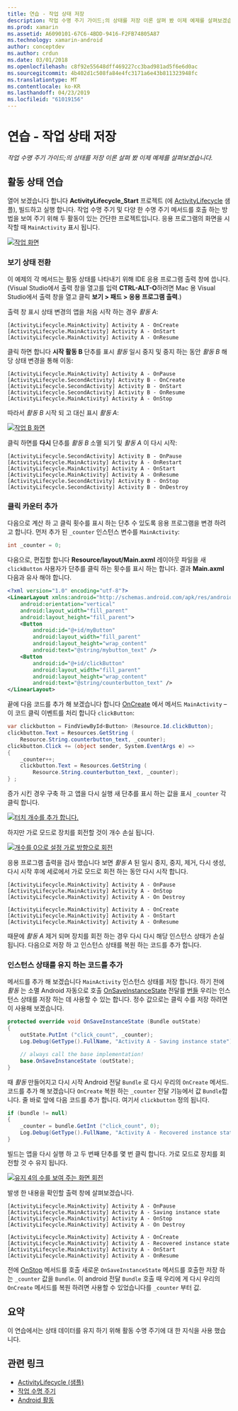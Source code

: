 ```yaml
---
title: 연습 - 작업 상태 저장
description: 작업 수명 주기 가이드;의 상태를 저장 이론 살펴 봤 이제 예제를 살펴보겠습니다.
ms.prod: xamarin
ms.assetid: A6090101-67C6-4BDD-9416-F2FB74805A87
ms.technology: xamarin-android
author: conceptdev
ms.author: crdun
ms.date: 03/01/2018
ms.openlocfilehash: c8f92e55648dff469227cc3bad981ad5f6e6d0ac
ms.sourcegitcommit: 4b402d1c508fa84e4fc3171a6e43b811323948fc
ms.translationtype: MT
ms.contentlocale: ko-KR
ms.lasthandoff: 04/23/2019
ms.locfileid: "61019156"
---
```

# <a name="walkthrough---saving-the-activity-state"></a>연습 - 작업 상태 저장

_작업 수명 주기 가이드;의 상태를 저장 이론 살펴 봤 이제 예제를 살펴보겠습니다._

## <a name="activity-state-walkthrough"></a>활동 상태 연습

열어 보겠습니다 합니다 **ActivityLifecycle_Start** 프로젝트 (에 [ActivityLifecycle](https://developer.xamarin.com/samples/monodroid/ActivityLifecycle) 샘플), 빌드하고 실행 합니다. 작업 수명 주기 및 다양 한 수명 주기 메서드를 호출 하는 방법을 보여 주기 위해 두 활동이 있는 간단한 프로젝트입니다. 응용 프로그램의 화면을 시작할 때 `MainActivity` 표시 됩니다. 

[![작업 화면](saving-state-images/01-activity-a-sml.png)](saving-state-images/01-activity-a.png#lightbox)

### <a name="viewing-state-transitions"></a>보기 상태 전환

이 예제의 각 메서드는 활동 상태를 나타내기 위해 IDE 응용 프로그램 출력 창에 씁니다. (Visual Studio에서 출력 창을 열고를 입력 **CTRL-ALT-O**하려면 Mac 용 Visual Studio에서 출력 창을 열고 클릭 **보기 > 패드 > 응용 프로그램 출력**.)

출력 창 표시 상태 변경의 앱을 처음 시작 하는 경우 *활동 A*: 

```shell
[ActivityLifecycle.MainActivity] Activity A - OnCreate
[ActivityLifecycle.MainActivity] Activity A - OnStart
[ActivityLifecycle.MainActivity] Activity A - OnResume
```

클릭 하면 합니다 **시작 활동 B** 단추를 표시 *활동* 일시 중지 및 중지 하는 동안 *활동 B* 해당 상태 변경을 통해 이동: 

```shell
[ActivityLifecycle.MainActivity] Activity A - OnPause
[ActivityLifecycle.SecondActivity] Activity B - OnCreate
[ActivityLifecycle.SecondActivity] Activity B - OnStart
[ActivityLifecycle.SecondActivity] Activity B - OnResume
[ActivityLifecycle.MainActivity] Activity A - OnStop
```

따라서 *활동 B* 시작 되 고 대신 표시 *활동 A*: 

[![작업 B 화면](saving-state-images/02-activity-b-sml.png)](saving-state-images/02-activity-b.png#lightbox)

클릭 하면를 **다시** 단추를 *활동 B* 소멸 되기 및 *활동 A* 이 다시 시작: 

```shell
[ActivityLifecycle.SecondActivity] Activity B - OnPause
[ActivityLifecycle.MainActivity] Activity A - OnRestart
[ActivityLifecycle.MainActivity] Activity A - OnStart
[ActivityLifecycle.MainActivity] Activity A - OnResume
[ActivityLifecycle.SecondActivity] Activity B - OnStop
[ActivityLifecycle.SecondActivity] Activity B - OnDestroy
```
### <a name="adding-a-click-counter"></a>클릭 카운터 추가

다음으로 계산 하 고 클릭 횟수를 표시 하는 단추 수 있도록 응용 프로그램을 변경 하려고 합니다. 먼저 추가 된 `_counter` 인스턴스 변수를 `MainActivity`:

```csharp
int _counter = 0;
```

다음으로, 편집할 합니다 **Resource/layout/Main.axml** 레이아웃 파일을 새 `clickButton` 사용자가 단추를 클릭 하는 횟수를 표시 하는 합니다. 결과 **Main.axml** 다음과 유사 해야 합니다. 

```xml
<?xml version="1.0" encoding="utf-8"?>
<LinearLayout xmlns:android="http://schemas.android.com/apk/res/android"
    android:orientation="vertical"
    android:layout_width="fill_parent"
    android:layout_height="fill_parent">
    <Button
        android:id="@+id/myButton"
        android:layout_width="fill_parent"
        android:layout_height="wrap_content"
        android:text="@string/mybutton_text" />
    <Button
        android:id="@+id/clickButton"
        android:layout_width="fill_parent"
        android:layout_height="wrap_content"
        android:text="@string/counterbutton_text" />
</LinearLayout>
```

끝에 다음 코드를 추가 해 보겠습니다 합니다 [OnCreate](https://developer.xamarin.com/api/member/Android.App.Activity.OnCreate/p/Android.OS.Bundle/) 에서 메서드 `MainActivity` &ndash; 이 코드 클릭 이벤트를 처리 합니다 `clickButton`:

```csharp
var clickbutton = FindViewById<Button> (Resource.Id.clickButton);
clickbutton.Text = Resources.GetString (
    Resource.String.counterbutton_text, _counter);
clickbutton.Click += (object sender, System.EventArgs e) =>
{
    _counter++;
    clickbutton.Text = Resources.GetString (
        Resource.String.counterbutton_text, _counter);
} ;
```

증가 시킨 경우 구축 하 고 앱을 다시 실행 새 단추를 표시 하는 값을 표시 `_counter` 각 클릭 합니다.

[![터치 개수를 추가 합니다.](saving-state-images/03-touched-sml.png)](saving-state-images/03-touched.png#lightbox)

하지만 가로 모드로 장치를 회전할 것이 개수 손실 됩니다.

[![개수를 0으로 설정 가로 방향으로 회전](saving-state-images/05-rotate-nosave-sml.png)](saving-state-images/05-rotate-nosave.png#lightbox)

응용 프로그램 출력을 검사 했습니다 보면 *활동 A* 된 일시 중지, 중지, 제거, 다시 생성, 다시 시작 후에 세로에서 가로 모드로 회전 하는 동안 다시 시작 합니다. 

```shell
[ActivityLifecycle.MainActivity] Activity A - OnPause
[ActivityLifecycle.MainActivity] Activity A - OnStop
[ActivityLifecycle.MainActivity] Activity A - On Destroy

[ActivityLifecycle.MainActivity] Activity A - OnCreate
[ActivityLifecycle.MainActivity] Activity A - OnStart
[ActivityLifecycle.MainActivity] Activity A - OnResume
```

때문에 *활동 A* 제거 되며 장치를 회전 하는 경우 다시 다시 해당 인스턴스 상태가 손실 됩니다. 다음으로 저장 하 고 인스턴스 상태를 복원 하는 코드를 추가 합니다.

### <a name="adding-code-to-preserve-instance-state"></a>인스턴스 상태를 유지 하는 코드를 추가

메서드를 추가 해 보겠습니다 `MainActivity` 인스턴스 상태를 저장 합니다. 하기 전에 *활동* 는 소멸 Android 자동으로 호출 [OnSaveInstanceState](https://developer.xamarin.com/api/member/Android.App.Activity.OnSaveInstanceState/p/Android.OS.Bundle/) 전달를 [번들](https://developer.xamarin.com/api/type/Android.OS.Bundle/) 우리는 인스턴스 상태를 저장 하는 데 사용할 수 있는 합니다. 정수 값으로는 클릭 수를 저장 하려면이 사용해 보겠습니다.

```csharp
protected override void OnSaveInstanceState (Bundle outState)
{
    outState.PutInt ("click_count", _counter);
    Log.Debug(GetType().FullName, "Activity A - Saving instance state");

    // always call the base implementation!
    base.OnSaveInstanceState (outState);    
}
```

때 *활동* 만들어지고 다시 시작 Android 전달 `Bundle` 로 다시 우리의 `OnCreate` 메서드. 코드를 추가 해 보겠습니다 `OnCreate` 복원 하는 `_counter` 전달 기능에서 값 `Bundle`합니다. 줄 바로 앞에 다음 코드를 추가 합니다. 여기서 `clickbutton` 정의 됩니다. 

```csharp
if (bundle != null)
{
    _counter = bundle.GetInt ("click_count", 0);
    Log.Debug(GetType().FullName, "Activity A - Recovered instance state");
}
```

빌드는 앱을 다시 실행 하 고 두 번째 단추를 몇 번 클릭 합니다. 가로 모드로 장치를 회전할 것 수 유지 됩니다.

[![유지 4의 수를 보여 주는 화면 회전](saving-state-images/06-rotate-save-sml.png)](saving-state-images/06-rotate-save.png#lightbox)


발생 한 내용을 확인할 출력 창에 살펴보겠습니다.
    
```shell
[ActivityLifecycle.MainActivity] Activity A - OnPause
[ActivityLifecycle.MainActivity] Activity A - Saving instance state
[ActivityLifecycle.MainActivity] Activity A - OnStop
[ActivityLifecycle.MainActivity] Activity A - On Destroy

[ActivityLifecycle.MainActivity] Activity A - OnCreate
[ActivityLifecycle.MainActivity] Activity A - Recovered instance state
[ActivityLifecycle.MainActivity] Activity A - OnStart
[ActivityLifecycle.MainActivity] Activity A - OnResume
``` 

전에 [OnStop](https://developer.xamarin.com/api/member/Android.App.Activity.OnStop/) 메서드를 호출 새로운 `OnSaveInstanceState` 메서드를 호출한 저장 하는 `_counter` 값을 `Bundle`. 이 android 전달 `Bundle` 호출 때 우리에 게 다시 우리의 `OnCreate` 메서드를 복원 하려면 사용할 수 있었습니다를 `_counter` 부터 값.


## <a name="summary"></a>요약

이 연습에서는 상태 데이터를 유지 하기 위해 활동 수명 주기에 대 한 지식을 사용 했습니다. 



## <a name="related-links"></a>관련 링크

- [ActivityLifecycle (샘플)](https://developer.xamarin.com/samples/monodroid/ActivityLifecycle)
- [작업 수명 주기](~/android/app-fundamentals/activity-lifecycle/index.md)
- [Android 활동](https://developer.xamarin.com/api/type/Android.App.Activity/)
